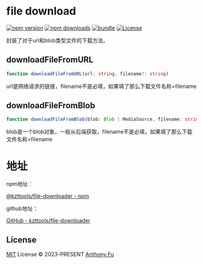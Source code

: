 # file download

[![npm version][npm-version-src]][npm-version-href]
[![npm downloads][npm-downloads-src]][npm-downloads-href]
[![bundle][bundle-src]][bundle-href]
[![License][license-src]][license-href]

封装了对于url和blob类型文件的下载方法。

## downloadFileFromURL

``` ts
function downloadFileFromURL(url: string, filename?: string)
```

url是网络请求的链接，filename不是必填，如果填了那么下载文件名称=filename

## downloadFileFromBlob

``` ts
function downloadFileFromBlob(blob: Blob | MediaSource, filename: string)
```

blob是一个blob对象，一般从后端获取，filename不是必填，如果填了那么下载文件名称=filename

# 地址

npm地址：

[@kzttools/file-downloader - npm](https://www.npmjs.com/package/@kzttools/file-downloader)

github地址：

[GitHub - kzttools/file-downloader](https://github.com/kzttools/file-downloader)

## License

[MIT](./LICENSE) License © 2023-PRESENT [Anthony Fu](https://github.com/antfu)

<!-- Badges -->

[npm-version-src]: https://img.shields.io/npm/v/@kzttools/file-downloader?style=flat&colorA=080f12&colorB=1fa669
[npm-version-href]: https://npmjs.com/package/@kzttools/file-downloader
[npm-downloads-src]: https://img.shields.io/npm/dm/@kzttools/file-downloader?style=flat&colorA=080f12&colorB=1fa669
[npm-downloads-href]: https://npmjs.com/package/@kzttools/file-downloader
[bundle-src]: https://img.shields.io/bundlephobia/minzip/@kzttools/file-downloader?style=flat&colorA=080f12&colorB=1fa669&label=minzip
[bundle-href]: https://bundlephobia.com/result?p=@kzttools/file-downloader
[license-src]: https://img.shields.io/github/license/kzttools/file-downloader.svg?style=flat&colorA=080f12&colorB=1fa669
[license-href]: https://github.com/kzttools/file-downloader/blob/main/LICENSE
